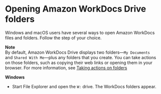 # Opening Amazon WorkDocs Drive folders<a name="open-files-folders"></a>

Windows and macOS users have several ways to open Amazon WorkDocs files and folders\. Follow the step of your choice\. 

**Note**  
By default, Amazon WorkDocs Drive displays two folders—`My Documents` and `Shared With Me`—plus any folders that you create\. You can take actions on those folders, such as copying their web links or opening them in your browser\. For more information, see [Taking actions on folders](folder-actions.md)

**Windows**
+ Start File Explorer and open the `W:` drive\. The WorkDocs folders appear\.